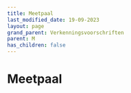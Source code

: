 ```yaml
---
title: Meetpaal
last_modified_date: 19-09-2023
layout: page
grand_parent: Verkenningsvoorschriften
parent: M
has_children: false
---
```


Meetpaal
========


